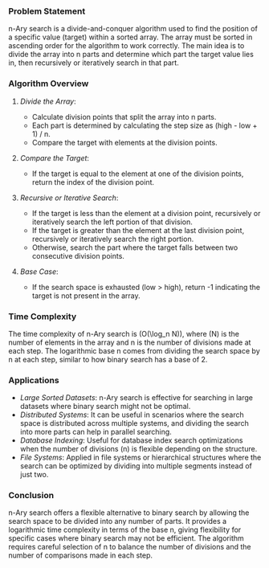 ### Problem Statement

n-Ary search is a divide-and-conquer algorithm used to find the position of a specific value (target) within a sorted array. The array must be sorted in ascending order for the algorithm to work correctly. The main idea is to divide the array into n parts and determine which part the target value lies in, then recursively or iteratively search in that part.

### Algorithm Overview

1. *Divide the Array*:
   - Calculate division points that split the array into n parts.
   - Each part is determined by calculating the step size as (high - low + 1) / n.
   - Compare the target with elements at the division points.

2. *Compare the Target*:
   - If the target is equal to the element at one of the division points, return the index of the division point.
   
3. *Recursive or Iterative Search*:
   - If the target is less than the element at a division point, recursively or iteratively search the left portion of that division.
   - If the target is greater than the element at the last division point, recursively or iteratively search the right portion.
   - Otherwise, search the part where the target falls between two consecutive division points.

4. *Base Case*:
   - If the search space is exhausted (low > high), return -1 indicating the target is not present in the array.

### Time Complexity

The time complexity of n-Ary search is \(O(\log_n N)\), where \(N\) is the number of elements in the array and n is the number of divisions made at each step. The logarithmic base n comes from dividing the search space by n at each step, similar to how binary search has a base of 2.

### Applications

- *Large Sorted Datasets*: n-Ary search is effective for searching in large datasets where binary search might not be optimal. 
- *Distributed Systems*: It can be useful in scenarios where the search space is distributed across multiple systems, and dividing the search into more parts can help in parallel searching.
- *Database Indexing*: Useful for database index search optimizations when the number of divisions (n) is flexible depending on the structure.
- *File Systems*: Applied in file systems or hierarchical structures where the search can be optimized by dividing into multiple segments instead of just two.

### Conclusion

n-Ary search offers a flexible alternative to binary search by allowing the search space to be divided into any number of parts. It provides a logarithmic time complexity in terms of the base n, giving flexibility for specific cases where binary search may not be efficient. The algorithm requires careful selection of n to balance the number of divisions and the number of comparisons made in each step.
